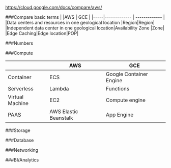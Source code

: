 https://cloud.google.com/docs/compare/aws/


###Compare basic terms
| |AWS  | GCE |
|-----|------------- | ------------- |
|Data centers and resources in one geological location |Region|Region|
|Independent data center in one geological location|Availability Zone	|Zone|
|Edge Caching|Edge location|POP|

###Numbers



###Compute

| |AWS  | GCE |
| ----|------------- | ------------- |
| Container | ECS | Google Container Engine  |
| Serverless | Lambda  | Functions |
| Virtual Machine|EC2|Compute engine|
|PAAS|AWS Elastic Beanstalk| App Engine|

###Storage

###Database

###Networking

###BI/Analytics
